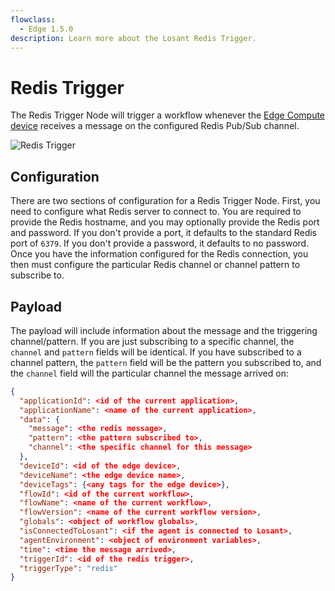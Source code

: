 ```yaml
---
flowclass:
  - Edge 1.5.0
description: Learn more about the Losant Redis Trigger.
---
```


# Redis Trigger

The Redis Trigger Node will trigger a workflow whenever the [Edge Compute device](/devices/edge-compute/) receives a message on the configured Redis Pub/Sub channel.

![Redis Trigger](/images/workflows/triggers/redis-trigger.png "Redis Trigger")

## Configuration

There are two sections of configuration for a Redis Trigger Node. First, you need to configure what Redis server to connect to. You are required to provide the Redis hostname, and you may optionally provide the Redis port and password. If you don't provide a port, it defaults to the standard Redis port of `6379`. If you don't provide a password, it defaults to no password. Once you have the information configured for the Redis connection, you then must configure the particular Redis channel or channel pattern to subscribe to.

## Payload

The payload will include information about the message and the triggering channel/pattern. If you are just subscribing to a specific channel, the `channel` and `pattern` fields will be identical. If you have subscribed to a channel pattern, the `pattern` field will be the pattern you subscribed to, and the `channel` field will the particular channel the message arrived on:

```json
{
  "applicationId": <id of the current application>,
  "applicationName": <name of the current application>,
  "data": {
    "message": <the redis message>,
    "pattern": <the pattern subscribed to>,
    "channel": <the specific channel for this message>
  },
  "deviceId": <id of the edge device>,
  "deviceName": <the edge device name>,
  "deviceTags": {<any tags for the edge device>},
  "flowId": <id of the current workflow>,
  "flowName": <name of the current workflow>,
  "flowVersion": <name of the current workflow version>,
  "globals": <object of workflow globals>,
  "isConnectedToLosant": <if the agent is connected to Losant>,
  "agentEnvironment": <object of environment variables>,
  "time": <time the message arrived>,
  "triggerId": <id of the redis trigger>,
  "triggerType": "redis"
}
```
